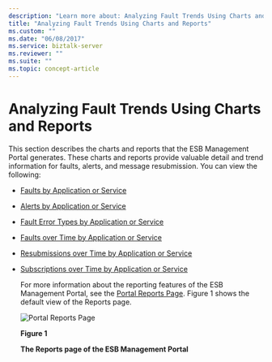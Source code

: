 ```yaml
---
description: "Learn more about: Analyzing Fault Trends Using Charts and Reports"
title: "Analyzing Fault Trends Using Charts and Reports"
ms.custom: ""
ms.date: "06/08/2017"
ms.service: biztalk-server
ms.reviewer: ""
ms.suite: ""
ms.topic: concept-article
---
```

# Analyzing Fault Trends Using Charts and Reports
This section describes the charts and reports that the ESB Management Portal generates. These charts and reports provide valuable detail and trend information for faults, alerts, and message resubmission. You can view the following:  
  
- [Faults by Application or Service](../esb-toolkit/faults-by-application-or-service.md)  
  
- [Alerts by Application or Service](../esb-toolkit/alerts-by-application-or-service.md)  
  
- [Fault Error Types by Application or Service](../esb-toolkit/fault-error-types-by-application-or-service.md)  
  
- [Faults over Time by Application or Service](../esb-toolkit/faults-over-time-by-application-or-service.md)  
  
- [Resubmissions over Time by Application or Service](../esb-toolkit/resubmissions-over-time-by-application-or-service.md)  
  
- [Subscriptions over Time by Application or Service](../esb-toolkit/subscriptions-over-time-by-application-or-service.md)  
  
  For more information about the reporting features of the ESB Management Portal, see the [Portal Reports Page](../esb-toolkit/portal-reports-page.md). Figure 1 shows the default view of the Reports page.  
  
  ![Portal Reports Page](../esb-toolkit/media/portalreportspage.gif "PortalReportsPage")  
  
  **Figure 1**  
  
  **The Reports page of the ESB Management Portal**

